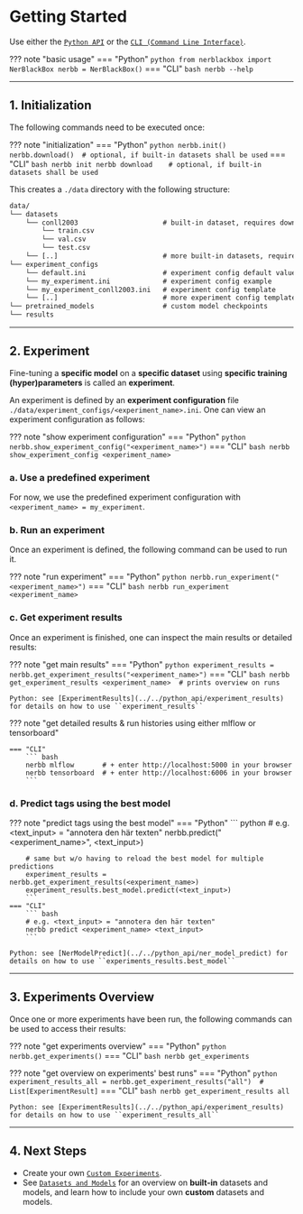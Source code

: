 # Getting Started

Use either the [`Python API`](../../python_api/overview) or the [`CLI (Command Line Interface)`](../../cli/cli).

??? note "basic usage"
    === "Python"
        ``` python
        from nerblackbox import NerBlackBox
        nerbb = NerBlackBox()
        ```
    === "CLI"
        ``` bash
        nerbb --help
        ```

-----------
## 1. Initialization

The following commands need to be executed once:

??? note "initialization"
    === "Python"
        ``` python
        nerbb.init()
        nerbb.download()  # optional, if built-in datasets shall be used
        ```
    === "CLI"
        ``` bash
        nerbb init
        nerbb download    # optional, if built-in datasets shall be used
        ```

This creates a ``./data`` directory with the following structure:

``` xml
data/
└── datasets
    └── conll2003                     # built-in dataset, requires download
        └── train.csv
        └── val.csv
        └── test.csv
    └── [..]                          # more built-in datasets, requires download
└── experiment_configs
    └── default.ini                   # experiment config default values
    └── my_experiment.ini             # experiment config example
    └── my_experiment_conll2003.ini   # experiment config template
    └── [..]                          # more experiment config templates
└── pretrained_models                 # custom model checkpoints
└── results
```

-----------
## 2. Experiment

Fine-tuning a **specific model** on a **specific dataset** using **specific training (hyper)parameters** is called an **experiment**.

An experiment is defined by an **experiment configuration** file ``./data/experiment_configs/<experiment_name>.ini``.
One can view an experiment configuration as follows:

??? note "show experiment configuration"
    === "Python"
        ``` python
        nerbb.show_experiment_config("<experiment_name>")
        ```
    === "CLI"
        ``` bash
        nerbb show_experiment_config <experiment_name>
        ```

### a. Use a predefined experiment

For now, we use the predefined experiment configuration with ``<experiment_name> = my_experiment``.

### b. Run an experiment

Once an experiment is defined, the following command can be used to run it.

??? note "run experiment"
    === "Python"
        ``` python
        nerbb.run_experiment("<experiment_name>")
        ```
    === "CLI"
        ``` bash
        nerbb run_experiment <experiment_name>
        ```

### c. Get experiment results

Once an experiment is finished, one can inspect the main results or detailed results:

??? note "get main results"
    === "Python"
        ``` python
        experiment_results = nerbb.get_experiment_results("<experiment_name>")
        ```
    === "CLI"
        ``` bash
        nerbb get_experiment_results <experiment_name>  # prints overview on runs
        ```

    Python: see [ExperimentResults](../../python_api/experiment_results) for details on how to use ``experiment_results``

??? note "get detailed results & run histories using either mlflow or tensorboard"
  
    === "CLI"
        ``` bash
        nerbb mlflow       # + enter http://localhost:5000 in your browser
        nerbb tensorboard  # + enter http://localhost:6006 in your browser
        ```

### d. Predict tags using the best model

??? note "predict tags using the best model"
    === "Python"
        ``` python
        # e.g. <text_input> = "annotera den här texten"
        nerbb.predict("<experiment_name>", <text_input>)

        # same but w/o having to reload the best model for multiple predictions
        experiment_results = nerbb.get_experiment_results(<experiment_name>)
        experiment_results.best_model.predict(<text_input>)
        ```
    === "CLI"
        ``` bash
        # e.g. <text_input> = "annotera den här texten"
        nerbb predict <experiment_name> <text_input>
        ```

    Python: see [NerModelPredict](../../python_api/ner_model_predict) for details on how to use ``experiments_results.best_model``

-----------
## 3. Experiments Overview

Once one or more experiments have been run, the following commands can be used to access their results:

??? note "get experiments overview"
    === "Python"
        ``` python
        nerbb.get_experiments()
        ```
    === "CLI"
        ``` bash
        nerbb get_experiments
        ```

??? note "get overview on experiments' best runs"
    === "Python"
        ``` python
        experiment_results_all = nerbb.get_experiment_results("all")  # List[ExperimentResult]
        ```
    === "CLI"
        ``` bash
        nerbb get_experiment_results all
        ```

    Python: see [ExperimentResults](../../python_api/experiment_results) for details on how to use ``experiment_results_all``

-----------
## 4. Next Steps

- Create your own [`Custom Experiments`](../custom_experiments).
- See [`Datasets and Models`](../datasets_and_models) 
  for an overview on **built-in** datasets and models, and learn how to include your own **custom** datasets and models.


